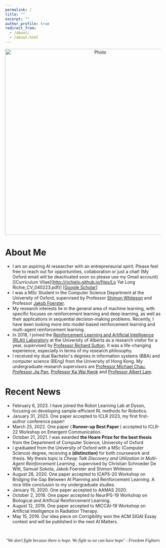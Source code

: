 ```yaml
---
permalink: /
title: ""
excerpt: ""
author_profile: true
redirect_from:
  - /about/
  - /about.html
---
```


<p align="center">
  <img src="https://richielo.github.io/images/hk_bf.gif?raw=true" alt="Photo" style="width: 600px;"/>
</p>

# About Me
* I am an aspiring AI researcher with an entrepreneurial spirit. Please feel free to reach out for opportunities, collaboration or just a chat! (My Oxford email will be deactivated soon so please use my Gmail account)[[Curriculum Vitae](http://richielo.github.io/files/Lo Yat Long Richie_CV_040223.pdf)] [[Google Scholar](https://scholar.google.com/citations?user=LdSbeqkAAAAJ&hl=en&oi=ao)]
* I was a MSc Student in the Computer Science Department at the University of Oxford, supervised by Professor [Shimon Whiteson](https://whirl.cs.ox.ac.uk/) and Professor [Jakob Foerster](https://www.jakobfoerster.com/).
* My research interests lie in the general area of machine learning, with specific focuses on reinforcement learning and deep learning, as well as their applications in sequential decision-making problems. Recently, I have been looking more into model-based reinforcement learning and multi-agent reinforcement learning.
* In 2018, I joined the [Reinforcement Learning and Artificial Intelligence (RLAI) Laboratory](http://rlai.ualberta.ca/) at the University of Alberta as a research visitor for a year, supervised by [Professor Richard Sutton](http://incompleteideas.net/). It was a life-changing experience, especially in terms of my research philosophy.
* I received my dual Bachelor's degrees in information systems (BBA) and computer science (BEng) from the University of Hong Kong. My undergraduate research supervisors are [Professor Michael Chau](https://pweb.fbe.hku.hk/~mchau/), [Professor Jia Pan](https://sites.google.com/site/panjia/), [Professor Ka Wai Kwok](https://web.hku.hk/~kwokkw/) and [Professor Albert Lam](https://www.eee.hku.hk/~ayslam/).

# Recent News
* February 6, 2023. I have joined the Robot Learning Lab at Dyson, focusing on developing sample-efficient RL methods for Robotics.
* January 31, 2023. One paper accepted to ICLR 2023, my first first-author conference paper!
* March 25, 2022. One paper (<b> Runner-up Best Paper </b>) accepted to ICLR-22 Workshop on Emergent Communication.
* October 21, 2021. I was awarded <b> the Hoare Prize for the best thesis </b> from the Department of Computer Science, University of Oxford
* I graduated from the University of Oxford with a MSc (Computer Science) degree, receiving a <b>(distinction)</b> for both coursework and thesis. My thesis topic is <i> Cheap Talk Discovery and Utilization in Multi-Agent Reinforcement Learning </i>, supervised by Christian Schroeder De Witt, Samuel Sokota, Jakob Foerster and Shimon Whiteson
* August 28, 2020. One paper accepted to ICAPS-20 Workshop on Bridging the Gap Between AI Planning and Reinforcement Learning. A nice little conclusion to my undergraduate studies.
* January 15, 2020. One paper accepted to AAMAS 2020.
* October 2, 2019. One paper accepted to NeurIPS-19 Workshop on Biological and Artificial Reinforcement Learning.
* August 12, 2019. One paper accepted to MICCAI-19 Workshop on Artificial Intelligence in Radiation Therapy.
* May 15, 2019. Our idea piece on Corrigibility won the ACM SIGAI Essay contest and will be published in the next AI Matters.


<br>
<p align="center" style="font-family:cursive">
<i> "We don't fight because there is hope. We fight so we can have hope" - Freedom Fighters</i>
</p>
